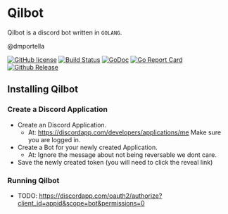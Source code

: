 # Qilbot

Qilbot is a discord bot written in `GOLANG`.

@dmportella

[![GitHub license](https://img.shields.io/badge/license-Apache%202-blue.svg)](https://raw.githubusercontent.com/dmportella/qilbot/master/LICENSE) [![Build Status](https://travis-ci.org/dmportella/qilbot.svg?branch=master)](https://travis-ci.org/dmportella/qilbot) [![GoDoc](https://godoc.org/github.com/dmportella/qilbot?status.svg)](https://godoc.org/github.com/dmportella/qilbot) [![Go Report Card](https://goreportcard.com/badge/github.com/dmportella/qilbot)](https://goreportcard.com/report/github.com/dmportella/qilbot) [![Github Release](https://img.shields.io/github/release/dmportella/qilbot.svg)](https://github.com/dmportella/qilbot/releases)

## Installing Qilbot

### Create a Discord Application

* Create an Discord Application.
  * At: https://discordapp.com/developers/applications/me
    Make sure you are logged in.
* Create a Bot for your newly created Application.
  * At: Ignore the message about not being reversable we dont care.
* Save the newly created token (you will need to click the reveal link)

### Running Qilbot

* TODO: https://discordapp.com/oauth2/authorize?client_id=appid&scope=bot&permissions=0